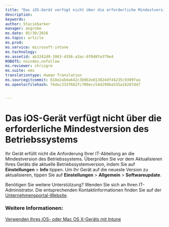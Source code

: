 ```yaml
---
title: "Das iOS-Gerät verfügt nicht über die erforderliche Mindestversion des Betriebssystems | Microsoft Intune"
description: 
keywords: 
author: Staciebarker
manager: angrobe
ms.date: 05/30/2016
ms.topic: article
ms.prod: 
ms.service: microsoft-intune
ms.technology: 
ms.assetid: ab3242d9-1063-4356-a3ac-6f0d8fe379e4
ROBOTS: noindex,nofollow
ms.reviewer: chrisgre
ms.suite: ems
translationtype: Human Translation
ms.sourcegitcommit: 618e2abda642c3b9b2e813824dfd4235c9309faa
ms.openlocfilehash: 74dec333f662fc700ecc544299ba535a16287dd7


---
```



# Das iOS-Gerät verfügt nicht über die erforderliche Mindestversion des Betriebssystems

Ihr Gerät erfüllt nicht die Anforderung Ihrer IT-Abteilung an die Mindestversion des Betriebssystems.  Überprüfen Sie vor dem Aktualisieren Ihres Geräts die aktuelle Betriebssystemversion, indem Sie auf **Einstellungen** &gt; **Info** tippen. Um Ihr Gerät auf die neueste Version zu aktualisieren, tippen Sie auf **Einstellungen** &gt; **Allgemein** &gt; **Softwareupdate**.

Benötigen Sie weitere Unterstützung? Wenden Sie sich an Ihren IT-Administrator. Die entsprechenden Kontaktinformationen finden Sie auf der [Unternehmensportal-Website](http://portal.manage.microsoft.com).

### Weitere Informationen:
[Verwenden Ihres iOS- oder Mac OS X-Geräts mit Intune](using-your-ios-or-mac-os-x-device-with-intune.md)



<!--HONumber=Jul16_HO4-->


